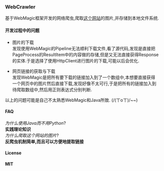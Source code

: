 ### WebCrawler
基于WebMagic框架开发的网络爬虫,爬取[这个网站](http://www.mzitu.com/)的图片,并存储到本地文件系统.

#### 开发过程中的问题
+ 图片的下载      
发现使用WebMagic的Pipeline无法顺利下载文件,看了源代码,发现是直接把PageProcess的ResultItem中的内容做的存储,但是又无法直接获得Response的实体.于是选择了使用HttpClient进行图片的下载,可能以后会优化.

+ 网页链接的获取与下载       
发现WebMagic是把所有要下载的链接加入到了一个数组中,本想要直接获得一个网页中的图片然后直接下载,发现好像不太可行,于是把所有的链接加入到待爬取数组中,然后用正则表达式分别判断.

以上的问题可能是自己不太熟悉WebMagic和Java所致. (/(ㄒoㄒ)/~~)


#### FAQ
*为什么使用Java而不用Python*?        
**实践理论知识**       
*为什么爬取这个网站的图片*?       
**反爬虫机制简单,而且可以方便地提取链接**      

#### License
**MIT**

